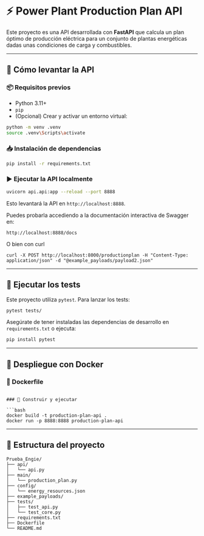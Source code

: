 
# ⚡ Power Plant Production Plan API

Este proyecto es una API desarrollada con **FastAPI** que calcula un plan óptimo de producción eléctrica para un conjunto de plantas energéticas dadas unas condiciones de carga y combustibles.

---

## 🚀 Cómo levantar la API

### 📦 Requisitos previos

- Python 3.11+
- `pip`
- (Opcional) Crear y activar un entorno virtual:

```bash
python -m venv .venv
source .venv\Scripts\activate
```

### 📥 Instalación de dependencias

```bash
pip install -r requirements.txt
```

### ▶️ Ejecutar la API localmente

```bash
uvicorn api.api:app --reload --port 8888
```

Esto levantará la API en `http://localhost:8888`.

Puedes probarla accediendo a la documentación interactiva de Swagger en:

```
http://localhost:8888/docs
```

O bien con curl

```
curl -X POST http://localhost:8000/productionplan -H "Content-Type: application/json" -d "@example_payloads/payload2.json"
```


---

## 🧪 Ejecutar los tests

Este proyecto utiliza `pytest`. Para lanzar los tests:

```bash
pytest tests/
```

Asegúrate de tener instaladas las dependencias de desarrollo en `requirements.txt` o ejecuta:

```bash
pip install pytest
```

---

## 🐳 Despliegue con Docker

### 📄 Dockerfile

```

### 🚀 Construir y ejecutar

```bash
docker build -t production-plan-api .
docker run -p 8888:8888 production-plan-api
```

---

## 📂 Estructura del proyecto

```
Prueba_Engie/
├── api/
│   └── api.py
├── main/
│   └── production_plan.py
├── config/
│   └── energy_resources.json
├── example_payloads/
├── tests/
│   ├── test_api.py
│   └── test_core.py
├── requirements.txt
├── Dockerfile
└── README.md
```


